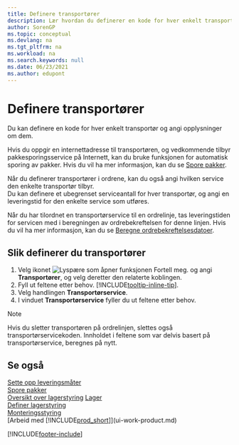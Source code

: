 ```yaml
---
title: Definere transportører
description: Lær hvordan du definerer en kode for hver enkelt transportør og angir beskrivende informasjon om hver av dem og hvilke tjenester de tilbyr.
author: SorenGP
ms.topic: conceptual
ms.devlang: na
ms.tgt_pltfrm: na
ms.workload: na
ms.search.keywords: null
ms.date: 06/23/2021
ms.author: edupont
---
```

# <a name="set-up-shipping-agents"></a><a name="set-up-shipping-agents"></a><a name="set-up-shipping-agents"></a>Definere transportører
Du kan definere en kode for hver enkelt transportør og angi opplysninger om dem.  

Hvis du oppgir en internettadresse til transportøren, og vedkommende tilbyr pakkesporingsservice på Internett, kan du bruke funksjonen for automatisk sporing av pakker. Hvis du vil ha mer informasjon, kan du se [Spore pakker](sales-how-track-packages.md).

Når du definerer transportører i ordrene, kan du også angi hvilken service den enkelte transportør tilbyr.  
Du kan definere et ubegrenset serviceantall for hver transportør, og angi en leveringstid for den enkelte service som utføres.  

Når du har tilordnet en transportørservice til en ordrelinje, tas leveringstiden for servicen med i beregningen av ordrebekreftelsen for denne linjen. Hvis du vil ha mer informasjon, kan du se [Beregne ordrebekreftelsesdatoer](sales-how-to-calculate-order-promising-dates.md).

## <a name="to-set-up-a-shipping-agent"></a><a name="to-set-up-a-shipping-agent"></a><a name="to-set-up-a-shipping-agent"></a>Slik definerer du transportører
1.  Velg ikonet ![Lyspære som åpner funksjonen Fortell meg.](media/ui-search/search_small.png "Fortell hva du vil gjøre") og angi **Transportører**, og velg deretter den relaterte koblingen.  
2.  Fyll ut feltene etter behov. [!INCLUDE[tooltip-inline-tip](includes/tooltip-inline-tip_md.md)].  
3.  Velg handlingen **Transportørservice**.
4. I vinduet **Transportørservice** fyller du ut feltene etter behov.

> [!NOTE]  
>  Hvis du sletter transportøren på ordrelinjen, slettes også transportørservicekoden. Innholdet i feltene som var delvis basert på transportørservice, beregnes på nytt.  

## <a name="see-also"></a><a name="see-also"></a><a name="see-also"></a>Se også
[Sette opp leveringsmåter](sales-how-set-up-shipment-methods.md)  
[Spore pakker](sales-how-track-packages.md)    
[Oversikt over lagerstyring](design-details-warehouse-management.md)
[Lager](inventory-manage-inventory.md)  
[Definer lagerstyring](warehouse-setup-warehouse.md)     
[Monteringsstyring](assembly-assemble-items.md)    
[Arbeid med [!INCLUDE[prod_short](includes/prod_short.md)]](ui-work-product.md)  


[!INCLUDE[footer-include](includes/footer-banner.md)]
